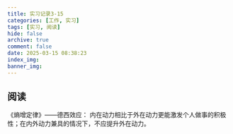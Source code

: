 ```yaml
---
title: 实习记录3-15
categories: [工作, 实习]
tags: [实习, 阅读]
hide: false
archive: true
comment: false
date: 2025-03-15 08:38:23
index_img:
banner_img:
---
```


<!-- more -->

## 阅读
《熵增定律》——德西效应：
内在动力相比于外在动力更能激发个人做事的积极性；在内外动力兼具的情况下，不应提升外在动力。